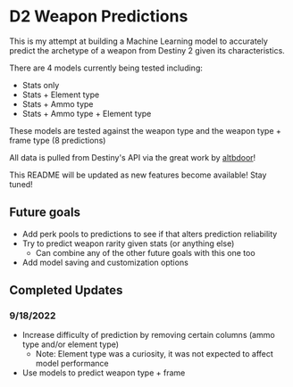   # D2 Weapon Predictions
  
  This is my attempt at building a Machine Learning model to accurately predict the archetype of a weapon from Destiny 2 given its characteristics.

  There are 4 models currently being tested including:

  - Stats only
  - Stats + Element type
  - Stats + Ammo type
  - Stats + Ammo type + Element type

  These models are tested against the weapon type and the weapon type + frame type (8 predictions)

  All data is pulled from Destiny's API via the great work by [altbdoor](https://altbdoor.github.io/d2-api-human/)!
  
  This README will be updated as new features become available! Stay tuned!

  ## Future goals

  - Add perk pools to predictions to see if that alters prediction reliability
  - Try to predict weapon rarity given stats (or anything else)
    - Can combine any of the other future goals with this one too
  - Add model saving and customization options

  ## Completed Updates

  ### 9/18/2022

  - Increase difficulty of prediction by removing certain columns (ammo type and/or element type)
    - Note: Element type was a curiosity, it was not expected to affect model performance
  - Use models to predict weapon type + frame
